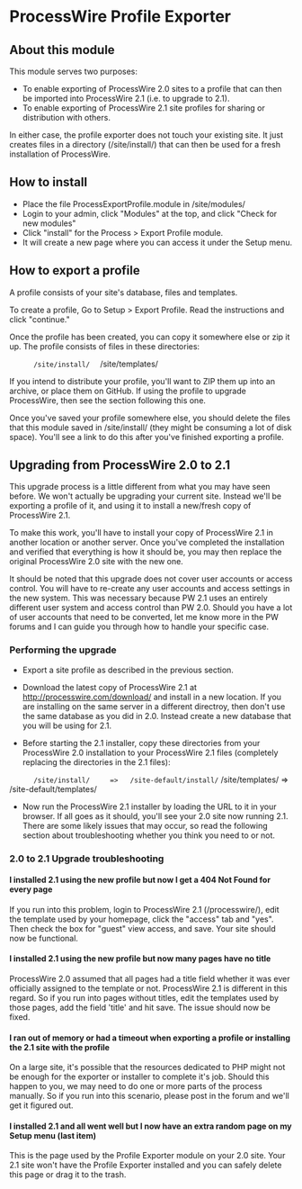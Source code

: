 # ProcessWire Profile Exporter

## About this module

This module serves two purposes:

- To enable exporting of ProcessWire 2.0 sites to a profile that can then be imported into ProcessWire 2.1 (i.e. to upgrade to 2.1).
- To enable exporting of ProcessWire 2.1 site profiles for sharing or distribution with others. 

In either case, the profile exporter does not touch your existing site. It just creates files in a directory (/site/install/) that can then be used for a fresh installation of ProcessWire.


## How to install

- Place the file ProcessExportProfile.module in /site/modules/
- Login to your admin, click "Modules" at the top, and click "Check for new modules"
- Click "install" for the Process > Export Profile module.
- It will create a new page where you can access it under the Setup menu. 


## How to export a profile

A profile consists of your site's database, files and templates. 

To create a profile, Go to Setup > Export Profile. Read the instructions and click "continue."

Once the profile has been created, you can copy it somewhere else or zip it up. The profile consists of files in these directories:

`       /site/install/  
`       /site/templates/

If you intend to distribute your profile, you'll want to ZIP them up into an archive, or place them on GitHub. If using the profile to upgrade ProcessWire, then see the section following this one.

Once you've saved your profile somewhere else, you should delete the files that this module saved in /site/install/ (they might be consuming a lot of disk space). You'll see a link to do this after you've finished exporting a profile.


## Upgrading from ProcessWire 2.0 to 2.1

This upgrade process is a little different from what you may have seen before. We won't actually be upgrading your current site. Instead we'll be exporting a profile of it, and using it to install a new/fresh copy of ProcessWire 2.1.

To make this work, you'll have to install your copy of ProcessWire 2.1 in another location or another server. Once you've completed the installation and verified that everything is how it should be, you may then replace the original ProcessWire 2.0 site with the new one. 

It should be noted that this upgrade does not cover user accounts or access control. You will have to re-create any user accounts and access settings in the new system. This was necessary because PW 2.1 uses an entirely different user system and access control than PW 2.0. Should you have a lot of user accounts that need to be converted, let me know more in the PW forums and I can guide you through how to handle your specific case.

### Performing the upgrade

- Export a site profile as described in the previous section. 

- Download the latest copy of ProcessWire 2.1 at <http://processwire.com/download/> and install in a new location. If you are installing on the same server in a different directroy, then don't use the same database as you did in 2.0. Instead create a new database that you will be using for 2.1.

- Before starting the 2.1 installer, copy these directories from your ProcessWire 2.0 installation to your ProcessWire 2.1 files (completely replacing the directories in the 2.1 files):

`       /site/install/     =>   /site-default/install/
`       /site/templates/   =>   /site-default/templates/

- Now run the ProcessWire 2.1 installer by loading the URL to it in your browser. If all goes as it should, you'll see your 2.0 site now running 2.1. There are some likely issues that may occur, so read the following section about troubleshooting whether you think you need to or not.


### 2.0 to 2.1 Upgrade troubleshooting

#### I installed 2.1 using the new profile but now I get a 404 Not Found for every page

If you run into this problem, login to ProcessWire 2.1 (/processwire/), edit the template used by your homepage, click the "access" tab and "yes". Then check the box for "guest" view access, and save. Your site should now be functional.

#### I installed 2.1 using the new profile but now many pages have no title

ProcessWire 2.0 assumed that all pages had a title field whether it was ever officially assigned to the template or not. ProcessWire 2.1 is different in this regard. So if you run into pages without titles, edit the templates used by those pages, add the field 'title' and hit save. The issue should now be fixed. 

#### I ran out of memory or had a timeout when exporting a profile or installing the 2.1 site with the profile

On a large site, it's possible that the resources dedicated to PHP might not be enough for the exporter or installer to complete it's job. Should this happen to you, we may need to do one or more parts of the process manually. So if you run into this scenario, please post in the forum and we'll get it figured out. 

#### I installed 2.1 and all went well but I now have an extra random page on my Setup menu (last item)

This is the page used by the Profile Exporter module on your 2.0 site. Your 2.1 site won't have the Profile Exporter installed and you can safely delete this page or drag it to the trash.


